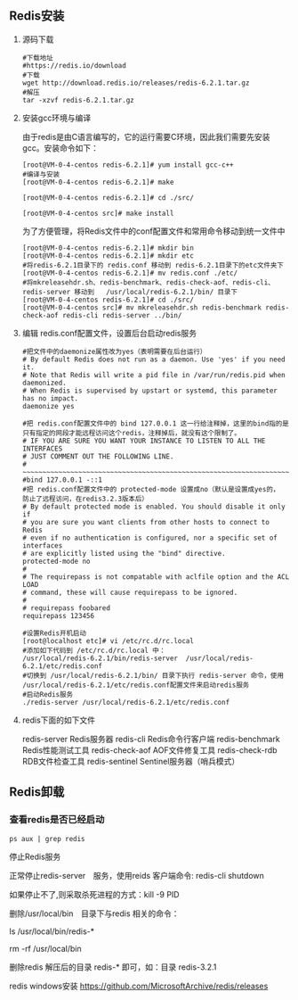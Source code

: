 ## Redis安装

1. 源码下载

   ```shell
   #下载地址
   #https://redis.io/download
   #下载
   wget http://download.redis.io/releases/redis-6.2.1.tar.gz
   #解压
   tar -xzvf redis-6.2.1.tar.gz 
   ```

   

2. 安装gcc环境与编译

   由于redis是由C语言编写的，它的运行需要C环境，因此我们需要先安装gcc。安装命令如下：

   ```shell
   [root@VM-0-4-centos redis-6.2.1]# yum install gcc-c++
   #编译与安装
   [root@VM-0-4-centos redis-6.2.1]# make
   
   [root@VM-0-4-centos redis-6.2.1]# cd ./src/
   
   [root@VM-0-4-centos src]# make install
   ```


   为了方便管理，将Redis文件中的conf配置文件和常用命令移动到统一文件中

   ```shell
   [root@VM-0-4-centos redis-6.2.1]# mkdir bin 
   [root@VM-0-4-centos redis-6.2.1]# mkdir etc
   #将redis-6.2.1目录下的 redis.conf 移动到 redis-6.2.1目录下的etc文件夹下
   [root@VM-0-4-centos redis-6.2.1]# mv redis.conf ./etc/
   #将mkreleasehdr.sh、redis-benchmark、redis-check-aof、redis-cli、redis-server 移动到   /usr/local/redis-6.2.1/bin/ 目录下
   [root@VM-0-4-centos redis-6.2.1]# cd ./src/
   [root@VM-0-4-centos src]# mv mkreleasehdr.sh redis-benchmark redis-check-aof redis-cli redis-server ../bin/
   ```

3. 编辑 redis.conf配置文件，设置后台启动redis服务

   ```shell
   #把文件中的daemonize属性改为yes（表明需要在后台运行）
   # By default Redis does not run as a daemon. Use 'yes' if you need it.
   # Note that Redis will write a pid file in /var/run/redis.pid when daemonized.
   # When Redis is supervised by upstart or systemd, this parameter has no impact.
   daemonize yes
   
   #把 redis.conf配置文件中的 bind 127.0.0.1 这一行给注释掉，这里的bind指的是只有指定的网段才能远程访问这个redis，注释掉后，就没有这个限制了。
   # IF YOU ARE SURE YOU WANT YOUR INSTANCE TO LISTEN TO ALL THE INTERFACES
   # JUST COMMENT OUT THE FOLLOWING LINE.
   # ~~~~~~~~~~~~~~~~~~~~~~~~~~~~~~~~~~~~~~~~~~~~~~~~~~~~~~~~~~~~~~~~~~~~~~~~
   #bind 127.0.0.1 -::1
   #把 redis.conf配置文件中的 protected-mode 设置成no（默认是设置成yes的， 防止了远程访问，在redis3.2.3版本后）
   # By default protected mode is enabled. You should disable it only if
   # you are sure you want clients from other hosts to connect to Redis
   # even if no authentication is configured, nor a specific set of interfaces
   # are explicitly listed using the "bind" directive.
   protected-mode no
   #
   # The requirepass is not compatable with aclfile option and the ACL LOAD
   # command, these will cause requirepass to be ignored.
   #
   # requirepass foobared
   requirepass 123456
   
   #设置Redis开机启动
   [root@localhost etc]# vi /etc/rc.d/rc.local
   #添加如下代码到 /etc/rc.d/rc.local 中：
   /usr/local/redis-6.2.1/bin/redis-server  /usr/local/redis-6.2.1/etc/redis.conf
   #切换到 /usr/local/redis-6.2.1/bin/ 目录下执行 redis-server 命令，使用 /usr/local/redis-6.2.1/etc/redis.conf配置文件来启动redis服务
   #启动Redis服务
   ./redis-server /usr/local/redis-6.2.1/etc/redis.conf   
   ```

   

4. redis下面的如下文件

   redis-server	Redis服务器
   redis-cli	Redis命令行客户端
   redis-benchmark	Redis性能测试工具
   redis-check-aof	AOF文件修复工具
   redis-check-rdb	RDB文件检查工具
   redis-sentinel	Sentinel服务器（哨兵模式）

## Redis卸载

### 查看redis是否已经启动

```shell
ps aux | grep redis
```

停止Redis服务

正常停止redis-server　服务，使用reids 客户端命令: redis-cli shutdown

如果停止不了,则采取杀死进程的方式：kill -9 PID

删除/usr/local/bin　目录下与redis 相关的命令：

ls /usr/local/bin/redis-*

rm -rf /usr/local/bin



删除redis 解压后的目录 redis-* 即可，如：目录 redis-3.2.1 

redis windows安装
https://github.com/MicrosoftArchive/redis/releases